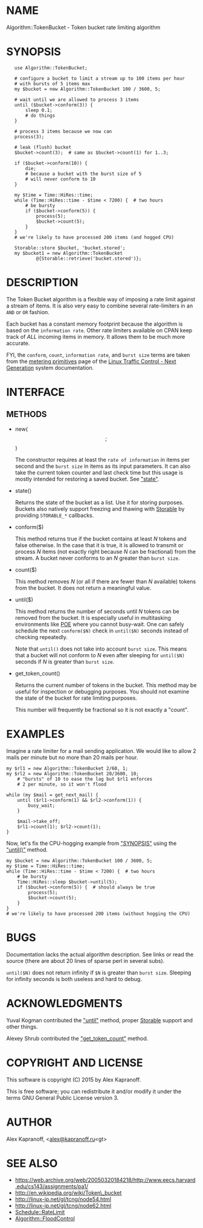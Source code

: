 # NAME

Algorithm::TokenBucket - Token bucket rate limiting algorithm

# SYNOPSIS

       use Algorithm::TokenBucket;

       # configure a bucket to limit a stream up to 100 items per hour
       # with bursts of 5 items max
       my $bucket = new Algorithm::TokenBucket 100 / 3600, 5;

       # wait until we are allowed to process 3 items
       until ($bucket->conform(3)) {
           sleep 0.1;
           # do things
       }

       # process 3 items because we now can
       process(3);

       # leak (flush) bucket
       $bucket->count(3);  # same as $bucket->count(1) for 1..3;

       if ($bucket->conform(10)) {
           die;
           # because a bucket with the burst size of 5
           # will never conform to 10
       }

       my $time = Time::HiRes::time;
       while (Time::HiRes::time - $time < 7200) {  # two hours
           # be bursty
           if ($bucket->conform(5)) {
               process(5);
               $bucket->count(5);
           }
       }
       # we're likely to have processed 200 items (and hogged CPU)

       Storable::store $bucket, 'bucket.stored';
       my $bucket1 = new Algorithm::TokenBucket
               @{Storable::retrieve('bucket.stored')};

# DESCRIPTION

The Token Bucket algorithm is a flexible way of imposing a rate limit
against a stream of items. It is also very easy to combine several
rate-limiters in an `AND` or `OR` fashion.

Each bucket has a constant memory footprint because the algorithm is based
on the `information rate`.  Other rate limiters available on CPAN keep
track of _ALL_ incoming items in memory. It allows them to be much more
accurate.

FYI, the `conform`, `count`, `information rate`, and `burst size` terms
are taken from the [metering primitives](http://linux-ip.net/gl/tcng/node62.html)
page of the [Linux Traffic Control - Next Generation](http://linux-ip.net/gl/tcng/)
system documentation.

# INTERFACE

## METHODS

- new($$;$$)

    The constructor requires at least the `rate of information` in items per
    second and the `burst size` in items as its input parameters. It can also
    take the current token counter and last check time but this usage is mostly
    intended for restoring a saved bucket. See ["state"](#state).

- state()

    Returns the state of the bucket as a list. Use it for storing purposes.
    Buckets also natively support freezing and thawing with [Storable](https://metacpan.org/pod/Storable) by
    providing `STORABLE_*` callbacks.

- conform($)

    This method returns true if the bucket contains at least _N_ tokens and
    false otherwise. In the case that it is true, it is allowed to transmit or
    process _N_ items (not exactly right because _N_ can be fractional) from
    the stream. A bucket never conforms to an _N_ greater than `burst size`.

- count($)

    This method removes _N_ (or all if there are fewer than _N_ available)
    tokens from the bucket.  It does not return a meaningful value.

- until($)

    This method returns the number of seconds until _N_ tokens can be removed
    from the bucket.  It is especially useful in multitasking environments like
    [POE](https://metacpan.org/pod/POE) where you cannot busy-wait. One can safely schedule the next
    `conform($N)` check in `until($N)` seconds instead of checking
    repeatedly.

    Note that `until()` does not take into account `burst size`. This means
    that a bucket will not conform to _N_ even after sleeping for `until($N)`
    seconds if _N_ is greater than `burst size`.

- get\_token\_count()

    Returns the current number of tokens in the bucket. This method may be
    useful for inspection or debugging purposes. You should not examine
    the state of the bucket for rate limiting purposes.

    This number will frequently be fractional so it is not exactly a
    "count".

# EXAMPLES

Imagine a rate limiter for a mail sending application. We would like to
allow 2 mails per minute but no more than 20 mails per hour.

    my $rl1 = new Algorithm::TokenBucket 2/60, 1;
    my $rl2 = new Algorithm::TokenBucket 20/3600, 10;
        # "bursts" of 10 to ease the lag but $rl1 enforces
        # 2 per minute, so it won't flood

    while (my $mail = get_next_mail) {
        until ($rl1->conform(1) && $rl2->conform(1)) {
            busy_wait;
        }

        $mail->take_off;
        $rl1->count(1); $rl2->count(1);
    }

Now, let's fix the CPU-hogging example from ["SYNOPSIS"](#synopsis) using
the ["until()"](#until) method.

    my $bucket = new Algorithm::TokenBucket 100 / 3600, 5;
    my $time = Time::HiRes::time;
    while (Time::HiRes::time - $time < 7200) {  # two hours
        # be bursty
        Time::HiRes::sleep $bucket->until(5);
        if ($bucket->conform(5)) {  # should always be true
            process(5);
            $bucket->count(5);
        }
    }
    # we're likely to have processed 200 items (without hogging the CPU)

# BUGS

Documentation lacks the actual algorithm description. See links or read
the source (there are about 20 lines of sparse perl in several subs).

`until($N)` does not return infinity if `$N` is greater than `burst
size`. Sleeping for infinity seconds is both useless and hard to debug.

# ACKNOWLEDGMENTS

Yuval Kogman contributed the ["until"](#until) method, proper [Storable](https://metacpan.org/pod/Storable) support
and other things.

Alexey Shrub contributed the ["get\_token\_count"](#get_token_count) method.

# COPYRIGHT AND LICENSE

This software is copyright (C) 2015 by Alex Kapranoff.

This is free software; you can redistribute it and/or modify it under
the terms GNU General Public License version 3.

# AUTHOR

Alex Kapranoff, &lt;alex@kapranoff.ru&lt;gt>

# SEE ALSO

- https://web.archive.org/web/20050320184218/http://www.eecs.harvard.edu/cs143/assignments/pa1/
- http://en.wikipedia.org/wiki/Token\_bucket
- http://linux-ip.net/gl/tcng/node54.html
- http://linux-ip.net/gl/tcng/node62.html
- [Schedule::RateLimit](https://metacpan.org/pod/Schedule::RateLimit)
- [Algorithm::FloodControl](https://metacpan.org/pod/Algorithm::FloodControl)
